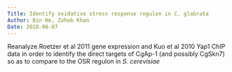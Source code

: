 ```yaml
---
Title: Identify oxidative stress response regulon in C. glabrata
Author: Bin He, Zoheb Khan
Date: 2018-06-07
---
```


Reanalyze Roetzer et al 2011 gene expression and Kuo et al 2010 Yap1 ChIP data in order to identify the direct targets of CgAp-1 (and possibly CgSkn7) so as to compare to the OSR regulon in _S. cerevisiae_
